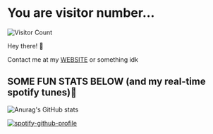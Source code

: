 # You are visitor number...


![Visitor Count](https://profile-counter.glitch.me/{lbako801/count.svg)

Hey there! 👋

Contact me at my [WEBSITE](https://lorenbako.com/) or something idk

## SOME FUN STATS BELOW (and my real-time spotify tunes)👀
![Anurag's GitHub stats](https://github-readme-stats.vercel.app/api?username=lbako801&show_icons=true&theme=dark)

[![spotify-github-profile](https://spotify-github-profile.vercel.app/api/view?uid=1251467434&cover_image=true&theme=default&show_offline=false&background_color=121212)](https://github.com/kittinan/spotify-github-profile)
